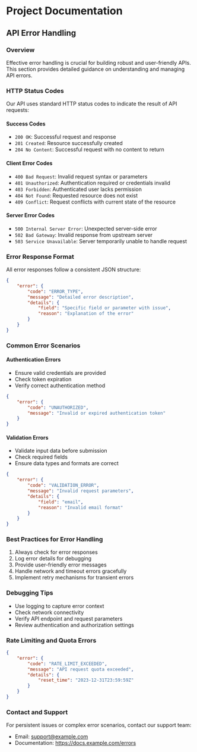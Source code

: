 # Project Documentation

## API Error Handling

### Overview
Effective error handling is crucial for building robust and user-friendly APIs. This section provides detailed guidance on understanding and managing API errors.

### HTTP Status Codes
Our API uses standard HTTP status codes to indicate the result of API requests:

#### Success Codes
- `200 OK`: Successful request and response
- `201 Created`: Resource successfully created
- `204 No Content`: Successful request with no content to return

#### Client Error Codes
- `400 Bad Request`: Invalid request syntax or parameters
- `401 Unauthorized`: Authentication required or credentials invalid
- `403 Forbidden`: Authenticated user lacks permission
- `404 Not Found`: Requested resource does not exist
- `409 Conflict`: Request conflicts with current state of the resource

#### Server Error Codes
- `500 Internal Server Error`: Unexpected server-side error
- `502 Bad Gateway`: Invalid response from upstream server
- `503 Service Unavailable`: Server temporarily unable to handle request

### Error Response Format
All error responses follow a consistent JSON structure:

```json
{
    "error": {
        "code": "ERROR_TYPE",
        "message": "Detailed error description",
        "details": {
            "field": "Specific field or parameter with issue",
            "reason": "Explanation of the error"
        }
    }
}
```

### Common Error Scenarios

#### Authentication Errors
- Ensure valid credentials are provided
- Check token expiration
- Verify correct authentication method

```json
{
    "error": {
        "code": "UNAUTHORIZED",
        "message": "Invalid or expired authentication token"
    }
}
```

#### Validation Errors
- Validate input data before submission
- Check required fields
- Ensure data types and formats are correct

```json
{
    "error": {
        "code": "VALIDATION_ERROR",
        "message": "Invalid request parameters",
        "details": {
            "field": "email",
            "reason": "Invalid email format"
        }
    }
}
```

### Best Practices for Error Handling
1. Always check for error responses
2. Log error details for debugging
3. Provide user-friendly error messages
4. Handle network and timeout errors gracefully
5. Implement retry mechanisms for transient errors

### Debugging Tips
- Use logging to capture error context
- Check network connectivity
- Verify API endpoint and request parameters
- Review authentication and authorization settings

### Rate Limiting and Quota Errors
```json
{
    "error": {
        "code": "RATE_LIMIT_EXCEEDED",
        "message": "API request quota exceeded",
        "details": {
            "reset_time": "2023-12-31T23:59:59Z"
        }
    }
}
```

### Contact and Support
For persistent issues or complex error scenarios, contact our support team:
- Email: support@example.com
- Documentation: https://docs.example.com/errors